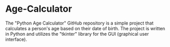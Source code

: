 # Age-Calculator
The "Python Age Calculator" GitHub repository is a simple project that calculates a person's age based on their date of birth. The project is written in Python and utilizes the "tkinter" library for the GUI (graphical user interface).
